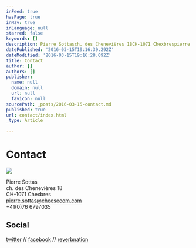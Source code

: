 ```yaml
---
inFeed: true
hasPage: true
inNav: true
inLanguage: null
starred: false
keywords: []
description: Pierre Sottasch. des Chenevières 18CH-1071 Chexbrespierre.sottas@cheesecom.com+41(0)76 6797035
datePublished: '2016-03-15T19:16:39.292Z'
dateModified: '2016-03-15T19:16:28.092Z'
title: Contact
author: []
authors: []
publisher:
  name: null
  domain: null
  url: null
  favicon: null
sourcePath: _posts/2016-03-15-contact.md
published: true
url: contact/index.html
_type: Article

---
```

# Contact
![](https://the-grid-user-content.s3-us-west-2.amazonaws.com/d7687212-a9ad-47b3-bdeb-2e1ddbb3a58b.jpg)

Pierre Sottas  
ch. des Chenevières 18  
CH-1071 Chexbres  
pierre.sottas@cheesecom.com  
+41(0)76 6797035

## Social

[twitter][0] // [facebook][1] // [reverbnation][2]

[0]: https://twitter.com/psottas
[1]: https://www.facebook.com/pichto
[2]: https://www.reverbnation.com/musician/pierresottas